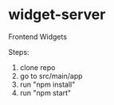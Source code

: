 # widget-server
Frontend Widgets

Steps:
1. clone repo
2. go to src/main/app
3. run "npm install"
4. run "npm start"
